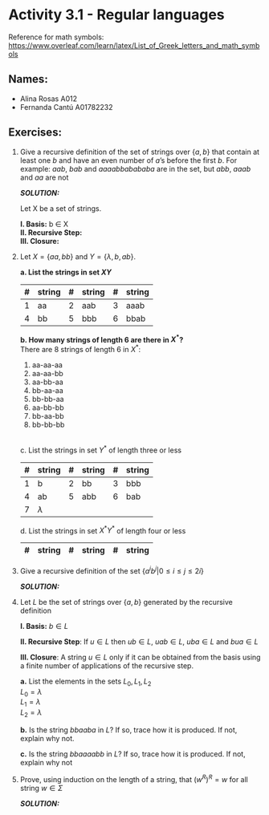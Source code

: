 # Activity 3.1 - Regular languages

Reference for math symbols:
https://www.overleaf.com/learn/latex/List_of_Greek_letters_and_math_symbols

## Names:
- Alina Rosas A012
- Fernanda Cantú A01782232


## Exercises:


1. Give a recursive definition of the set of strings over $\{a, b\}$ that
    contain at least one $b$ and have an even number of $a$’s before the
    first $b$.
    For example: $aab$, $bab$ and $aaaabbabababa$ are in the set,
    but $abb$, $aaab$ and $aa$ are not

    _**SOLUTION:**_ <br>

    Let X be a set of strings. <br>

    **I. Basis:** b $\in$ X <br>
    **II. Recursive Step:** <br>
    **III. Closure:** <br>


2. Let $X = \{aa, bb\}$ and $Y = \{\lambda, b, ab\}$.

    **a. List the strings in set $XY$**

    #|string|#|string|#|string
    -|-|-|-|-|-
    1| aa |2| aab |3| aaab |
    4 | bb | 5 | bbb | 6 | bbab | 

    **b. How many strings of length 6 are there in $X^*$?** <br>
    There are 8 strings of length 6 in $X^*$: <br>
    <ol>
    <li>aa-aa-aa
    <li>aa-aa-bb
    <li>aa-bb-aa
    <li>bb-aa-aa
    <li>bb-bb-aa
    <li>aa-bb-bb
    <li>bb-aa-bb
    <li>bb-bb-bb
    </ol> <br>

    c. List the strings in set $Y^*$ of length three or less

    #|string|#|string|#|string
    -|-|-|-|-|-
    | 1 | b | 2 | bb | 3 | bbb |
    | 4 | ab | 5 | abb | 6 | bab |
    | 7 | $\lambda$

    d. List the strings in set $X^* Y^*$ of length four or less

    #|string|#|string|#|string
    -|-|-|-|-|-



3. Give a recursive definition of the set $\{ a^ib^j | 0 ≤ i ≤ j ≤ 2i\}$

    _**SOLUTION:**_



4. Let $L$ be the set of strings over $\{a, b\}$ generated by the recursive
   definition

    **I. Basis:** $b \in L$

    **II. Recursive Step**: If $u \in L$ then $ub \in L$, $uab \in L$, $uba \in
    L$ and $bua \in L$

    **III. Closure**: A string $u \in L$ only if it can be obtained from the
    basis using a finite number of applications of the recursive step.

    **a.** List the elements in the sets $L_0, L_1, L_2$ <br>
    $L_0 = \lambda$ <br>
    $L_1 = \lambda$ <br>
    $L_2 = \lambda$ <br>

    **b.** Is the string $bbaaba$ in $L$? If so, trace how it is produced.
    If not, explain why not.


    **c.** Is the string $bbaaaabb$ in $L$? If so, trace how it is produced.
    If not, explain why not


5. Prove, using induction on the length of a string, that $(w^R)^R = w$ for all
   string $w \in \Sigma$

    _**SOLUTION:**_
